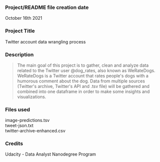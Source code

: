 ### Project/README file creation date
October 16th 2021


### Project Title
Twitter account data wrangling process

### Description
>The main goal of this project is to gather, clean and analyze data related to the Twitter user @dog_rates, also known as WeRateDogs. WeRateDogs is a Twitter account that rates people's dogs with a humorous comment about the dog.
Data from multiple sources (Twitter's archive, Twitter's API and .tsv file) will be gathered and combined into one dataframe in order to make some insights and visualizations.

### Files used
image-predictions.tsv<br>
tweet-json.txt<br>
twitter-archive-enhanced.csv

### Credits
Udacity - Data Analyst Nanodegree Program
